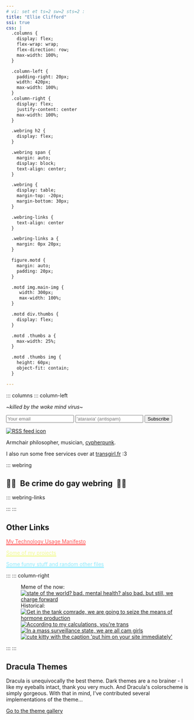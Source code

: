 ```yaml
---
# vi: set et ts=2 sw=2 sts=2 :
title: "Ellie Clifford"
ssi: true
css: |
  .columns {
    display: flex;
    flex-wrap: wrap;
    flex-direction: row;
    max-width: 100%;
  }

  .column-left {
    padding-right: 20px;
    width: 420px;
    max-width: 100%;
  }
  .column-right {
    display: flex;
    justify-content: center
    max-width: 100%;
  }

  .webring h2 {
    display: flex;
  }

  .webring span {
    margin: auto;
    display: block;
    text-align: center;
  }

  .webring {
    display: table;
    margin-top: -20px;
    margin-bottom: 30px;
  }

  .webring-links {
    text-align: center
  }

  .webring-links a {
    margin: 0px 20px;
  }

  figure.motd {
    margin: auto;
    padding: 20px;
  }

  .motd img.main-img {
     width: 300px;
     max-width: 100%;
  }

  .motd div.thumbs {
    display: flex;
  }

  .motd .thumbs a {
    max-width: 25%;
  }

  .motd .thumbs img {
    height: 60px;
    object-fit: contain;
  }

---
```


::: columns
::: column-left

_~killed by the woke mind virus~_

<div class="blog-updates-small">
 <form method="post" action="/cgi-bin/subscribe.py" class="form">
  <input type="email" name="email" placeholder="Your email"/>
  <input type="text"  name="antispam" placeholder="'ataraxia' (antispam)"/>
  <input type="submit" value="Subscribe"/>
 </form>
 <a class="nounderline" href="/blog/rss.xml">
  <img class="rss" src="/_icons/rss.svg" alt="RSS feed icon"/>
 </a>
</div>

Armchair philosopher, musician, [cypherpunk](/documents/cypherpunks-manifesto.html).

I also run some free services over at [transgirl.fr](https://transgirl.fr) :3

::: webring

## <span>🏳️‍🌈</span><span style="margin: 0 0.5em">Be crime do gay webring</span><span>🏳️‍⚧️</span>

::: webring-links
<!--#include virtual="/cgi-bin/webrings/be_crime_do_gay.py?left=%E2%86%90%20Go%20left&right=Go%20right%20%E2%86%92%0A" -->
:::
:::


## Other Links

<p><a style="color: #ff5555; border-bottom: 2px solid #ff5555" href="/documents/technology-usage-manifesto.html">My Technology Usage Manifesto</a></p>
<p><a style="color: #f1fa8c; border-bottom: 2px solid #f1fa8c" href="https://sr.ht/~ecc/">Some of my projects</a></p>
<p><a style="color: #8be9fd; border-bottom: 2px solid #8be9fd" href="https://files.clifford.lol/">Some funny stuff and random other files</a></p>

:::
::: column-right
<figure class="motd">
  <figcaption aria-hidden="true">Meme of the now:</figcaption>
  <a class="nounderline" href="/memes/04_skellie.jpg">
    <img class="main-img"
         alt="state of the world? bad. mental health? also bad. but still, we charge forward"
         src="/memes/04_skellie.jpg">
  </a>
  <figcaption aria-hidden="true">Historical:</figcaption>
  <div class="thumbs">
   <a class="nounderline" href="/memes/03_hrt.jpg">
     <img alt="Get in the tank comrade, we are going to seize the means of hormone production"
          src="/memes/thumbs/03_hrt.jpg">
   </a>
   <a class="nounderline" href="/memes/02_calculations.jpg">
     <img alt="According to my calculations, you're trans"
          src="/memes/thumbs/02_calculations.jpg">
   </a>
   <a class="nounderline" href="/memes/01_cam_girls.jpg">
     <img alt="In a mass surveillance state, we are all cam girls"
          src="/memes/thumbs/01_cam_girls.jpg">
   </a>
   <a class="nounderline" href="/memes/00_him.jpg">
     <img alt="cute kitty with the caption 'put him on your site immediately'"
          title="Do it or die trying"
          src="/memes/thumbs/00_him.jpg">
   </a>
  </div>
</figure>
:::
:::

## Dracula Themes

Dracula is unequivocally the best theme. Dark themes are a no brainer -
I like my eyeballs intact, thank you very much. And Dracula's
colorscheme is simply gorgeous. With that in mind, I've contributed
several implementations of the theme...

[Go to the theme gallery](/dracula/)

